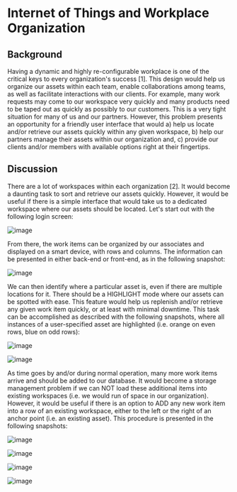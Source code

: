 # Internet of Things and Workplace Organization

## Background

Having a dynamic and highly re-configurable workplace is one of the critical keys to every organization's success [1]. This design would help us organize our assets within each team, enable collaborations among teams, as well as facilitate interactions with our clients. For example, many work requests may come to our workspace very quickly and many products need to be taped out as quickly as possibly to our customers. This is a very tight situation for many of us and our partners. However, this problem presents an opportunity for a friendly user interface that would a) help us locate and/or retrieve our assets quickly within any given workspace, b) help our partners manage their assets within our organization and, c) provide our clients and/or members with available options right at their fingertips.

## Discussion

There are a lot of workspaces within each organization [2]. It would become a daunting task to sort and retrieve our assets quickly. However, it would be useful if there is a simple interface that would take us to a dedicated workspace where our assets should be located. Let's start out with the following login screen:

![image](https://user-images.githubusercontent.com/54860081/144360155-86226b93-a709-41d7-b464-da0d38a660a8.png)

From there, the work items can be organized by our associates and displayed on a smart device, with rows and columns. The information can be presented in either back-end or front-end, as in the following snapshot:

![image](https://user-images.githubusercontent.com/54860081/144360963-62bb76f8-7f9e-4644-8b3b-b8502a2a9a90.png)

We can then identify where a particular asset is, even if there are multiple locations for it. There should be a HIGHLIGHT mode where our assets can be spotted with ease. This feature would help us replenish and/or retrieve any given work item quickly, or at least with minimal downtime. This task can be accomplished as described with the following snapshots, where all instances of a user-specified asset are highlighted (i.e. orange on even rows, blue on odd rows):

![image](https://user-images.githubusercontent.com/54860081/144361606-072aa763-0de3-4789-b05f-76f717b9acdb.png)

![image](https://user-images.githubusercontent.com/54860081/144361659-85df0122-90b3-4eba-a72e-6abf00513564.png)

As time goes by and/or during normal operation, many more work items arrive and should be added to our database. It would become a storage management problem if we can NOT load these additional items into existing workspaces (i.e. we would run of space in our organization). However, it would be useful if there is an option to ADD any new work item into a row of an existing workspace, either to the left or the right of an anchor point (i.e. an existing asset). This procedure is presented in the following snapshots:

![image](https://user-images.githubusercontent.com/54860081/144362301-e24f96e7-7950-4053-801a-9f1831f1efb5.png)

![image](https://user-images.githubusercontent.com/54860081/144362450-839d1bb9-d6e8-4b31-a970-942e65d35ef5.png)

![image](https://user-images.githubusercontent.com/54860081/144362813-2dec2685-4ad5-49af-bade-d25e4f08f9b7.png)

![image](https://user-images.githubusercontent.com/54860081/144362980-ca22db95-57dc-4052-856b-00937538fb1d.png)












